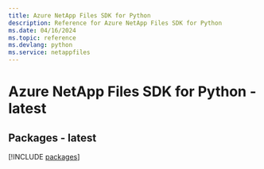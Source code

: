 ```yaml
---
title: Azure NetApp Files SDK for Python
description: Reference for Azure NetApp Files SDK for Python
ms.date: 04/16/2024
ms.topic: reference
ms.devlang: python
ms.service: netappfiles
---
```

# Azure NetApp Files SDK for Python - latest
## Packages - latest
[!INCLUDE [packages](netapp-files-index.md)]